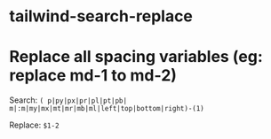 # tailwind-search-replace


# Replace all spacing variables (eg: replace md-1 to md-2)

Search: `( p|py|px|pr|pl|pt|pb| m|:m|my|mx|mt|mr|mb|ml|left|top|bottom|right)-(1)`

Replace: `$1-2`
